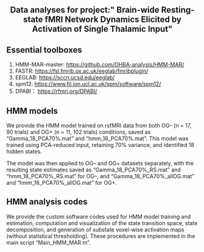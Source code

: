 <h2 align="center">Data analyses for project:" Brain-wide Resting-state fMRI Network Dynamics Elicited by Activation of Single Thalamic Input"
	
## Essential toolboxes

1. HMM-MAR-master: https://github.com/OHBA-analysis/HMM-MAR/
2. FASTR: https://fsl.fmrib.ox.ac.uk/eeglab/fmribplugin/
3. EEGLAB: https://sccn.ucsd.edu/eeglab/
4. spm12: https://www.fil.ion.ucl.ac.uk/spm/software/spm12/
5. DPABI： https://rfmri.org/DPABI/

## HMM models

We provide the HMM model trained on rsfMRI data from both OG– (n = 17, 90 trials) and OG+ (n = 11, 102 trials) conditions, saved as “Gamma_18_PCA70%.mat” and “hmm_18_PCA70%.mat”. This model was trained using PCA-reduced input, retaining 70% variance, and identified 18 hidden states.

The model was then applied to OG– and OG+ datasets separately, with the resulting state estimates saved as “Gamma_18_PCA70%_RS.mat” and “hmm_18_PCA70%_RS.mat” for OG–, and “Gamma_18_PCA70%_allOG.mat” and “hmm_18_PCA70%_allOG.mat” for OG+.

## HMM analysis codes

We provide the custom software codes used for HMM model training and estimation, computation and visualization of the state transition space, state decomposition, and generation of substate voxel-wise activation maps (without statistical thresholding). These procedures are implemented in the main script “Main_HMM_MAR.m”.
